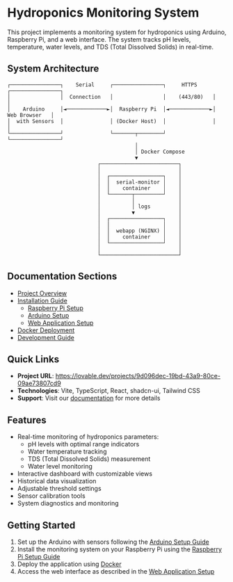 
# Hydroponics Monitoring System

This project implements a monitoring system for hydroponics using Arduino, Raspberry Pi, and a web interface. The system tracks pH levels, temperature, water levels, and TDS (Total Dissolved Solids) in real-time.

## System Architecture

```
┌────────────────┐    Serial     ┌────────────────┐     HTTPS     ┌────────────────┐
│                │  Connection   │                │    (443/80)   │                │
│    Arduino     │◄─────────────►│  Raspberry Pi  │◄─────────────►│  Web Browser   │
│  with Sensors  │               │ (Docker Host)  │               │                │
└────────────────┘               └───────┬────────┘               └────────────────┘
                                         │
                                         │ Docker Compose
                                         ▼
                             ┌─────────────────────────┐
                             │                         │
                             │  ┌─────────────────┐    │
                             │  │  serial-monitor │    │
                             │  │    container    │    │
                             │  └───────┬─────────┘    │
                             │          │              │
                             │          │ logs         │
                             │          ▼              │
                             │  ┌─────────────────┐    │
                             │  │                 │    │
                             │  │  webapp (NGINX) │    │
                             │  │    container    │    │
                             │  └─────────────────┘    │
                             │                         │
                             └─────────────────────────┘
```

## Documentation Sections

- [Project Overview](docs/project-overview.md)
- [Installation Guide](docs/installation.md)
  - [Raspberry Pi Setup](docs/raspberry-pi-setup.md)
  - [Arduino Setup](docs/arduino-setup.md)
  - [Web Application Setup](docs/web-app-setup.md)
- [Docker Deployment](docs/docker-setup.md)
- [Development Guide](docs/development.md)

## Quick Links

- **Project URL**: https://lovable.dev/projects/9d096dec-19bd-43a9-80ce-09ae73807cd9
- **Technologies**: Vite, TypeScript, React, shadcn-ui, Tailwind CSS
- **Support**: Visit our [documentation](https://docs.lovable.dev/) for more details

## Features

- Real-time monitoring of hydroponics parameters:
  - pH levels with optimal range indicators
  - Water temperature tracking
  - TDS (Total Dissolved Solids) measurement
  - Water level monitoring
- Interactive dashboard with customizable views
- Historical data visualization
- Adjustable threshold settings
- Sensor calibration tools
- System diagnostics and monitoring

## Getting Started

1. Set up the Arduino with sensors following the [Arduino Setup Guide](docs/arduino-setup.md)
2. Install the monitoring system on your Raspberry Pi using the [Raspberry Pi Setup Guide](docs/raspberry-pi-setup.md)
3. Deploy the application using [Docker](docs/docker-setup.md)
4. Access the web interface as described in the [Web Application Setup](docs/web-app-setup.md)

